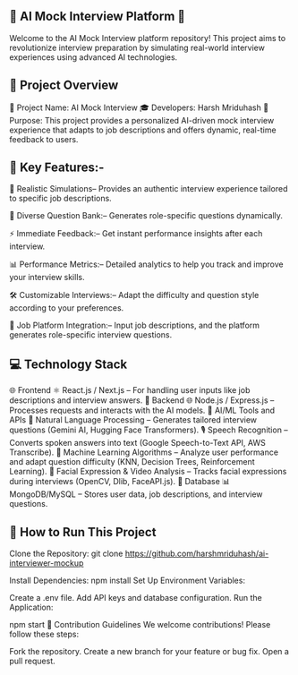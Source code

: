 ## 🌟 AI Mock Interview Platform 🌟
Welcome to the AI Mock Interview platform repository! This project aims to revolutionize interview preparation by simulating real-world interview experiences using advanced AI technologies.

##  🚀 Project Overview

🤖 Project Name: AI Mock Interview
🎓 Developers: Harsh Mriduhash
🧠 Purpose: This project provides a personalized AI-driven mock interview experience that adapts to job descriptions and offers dynamic, real-time feedback to users.

##  🌟 Key Features:-

🎯 Realistic Simulations– Provides an authentic interview experience tailored to specific job descriptions.

📝 Diverse Question Bank:– Generates role-specific questions dynamically.

⚡ Immediate Feedback:– Get instant performance insights after each interview.

📊 Performance Metrics:– Detailed analytics to help you track and improve your interview skills.


🛠 Customizable Interviews:– Adapt the difficulty and question style according to your preferences.


💼 Job Platform Integration:– Input job descriptions, and the platform generates role-specific interview questions.

##  💻 Technology Stack

🌐 Frontend ⚛️ React.js / Next.js – For handling user inputs like job descriptions and interview answers.
📡 Backend 🌐 Node.js / Express.js – Processes requests and interacts with the AI models.
🧠 AI/ML Tools and APIs
📝 Natural Language Processing – Generates tailored interview questions (Gemini AI, Hugging Face Transformers).
🎙 Speech Recognition – Converts spoken answers into text (Google Speech-to-Text API, AWS Transcribe).
🤖 Machine Learning Algorithms – Analyze user performance and adapt question difficulty (KNN, Decision Trees, Reinforcement Learning).
🎥 Facial Expression & Video Analysis – Tracks facial expressions during interviews (OpenCV, Dlib, FaceAPI.js).
💽 Database
📊 MongoDB/MySQL – Stores user data, job descriptions, and interview questions.

##  🔧 How to Run This Project

Clone the Repository:
git clone https://github.com/harshmriduhash/ai-interviewer-mockup

Install Dependencies:
npm install
Set Up Environment Variables:

Create a .env file.
Add API keys and database configuration.
Run the Application:

npm start
🎉 Contribution Guidelines
We welcome contributions! Please follow these steps:

Fork the repository.
Create a new branch for your feature or bug fix.
Open a pull request.